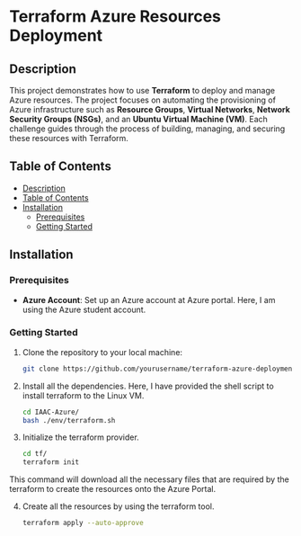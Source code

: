 # Terraform Azure Resources Deployment

## Description
This project demonstrates how to use **Terraform** to deploy and manage Azure resources. The project focuses on automating the provisioning of Azure infrastructure such as **Resource Groups**, **Virtual Networks**, **Network Security Groups (NSGs)**, and an **Ubuntu Virtual Machine (VM)**. Each challenge guides through the process of building, managing, and securing these resources with Terraform.

## Table of Contents
- [Description](#description)
- [Table of Contents](#table-of-contents)
- [Installation](#installation)
  - [Prerequisites](#prerequisites)
  - [Getting Started](#getting-started)

## Installation

### Prerequisites
- **Azure Account**: Set up an Azure account at Azure portal. Here, I am using the Azure student account.

### Getting Started
1. Clone the repository to your local machine:
   ```bash
   git clone https://github.com/yourusername/terraform-azure-deployment.git
   ```
2. Install all the dependencies. Here, I have provided the shell script to install terraform to the Linux VM.
   ```bash
   cd IAAC-Azure/
   bash ./env/terraform.sh
   ```
3. Initialize the terraform provider.
   ```bash
   cd tf/
   terraform init
   ```
This command will download all the necessary files that are required by the terraform to create the resources onto the Azure Portal.

4. Create all the resources by using the terraform tool.
   ```bash
   terraform apply --auto-approve
   ```

